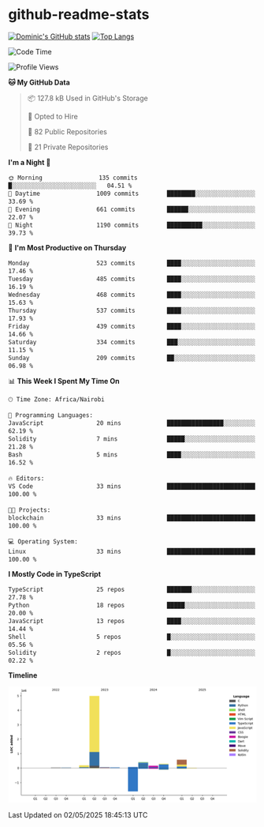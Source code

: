 # github-readme-stats
[![Dominic's GitHub stats](https://github-readme-stats.vercel.app/api?username=Domengo&show_icons=true)](https://github.com/anuraghazra/github-readme-stats)
[![Top Langs](https://github-readme-stats.vercel.app/api/top-langs/?username=Domengo&show_icons=true)](https://github.com/Domengo/github-readme-stats)

<!--START_SECTION:waka-->
![Code Time](http://img.shields.io/badge/Code%20Time-1%2C091%20hrs%2027%20mins-blue)

![Profile Views](http://img.shields.io/badge/Profile%20Views-0-blue)

**🐱 My GitHub Data** 

> 📦 127.8 kB Used in GitHub's Storage 
 > 
> 💼 Opted to Hire
 > 
> 📜 82 Public Repositories 
 > 
> 🔑 21 Private Repositories 
 > 
**I'm a Night 🦉** 

```text
🌞 Morning                135 commits         █░░░░░░░░░░░░░░░░░░░░░░░░   04.51 % 
🌆 Daytime                1009 commits        ████████░░░░░░░░░░░░░░░░░   33.69 % 
🌃 Evening                661 commits         ██████░░░░░░░░░░░░░░░░░░░   22.07 % 
🌙 Night                  1190 commits        ██████████░░░░░░░░░░░░░░░   39.73 % 
```
📅 **I'm Most Productive on Thursday** 

```text
Monday                   523 commits         ████░░░░░░░░░░░░░░░░░░░░░   17.46 % 
Tuesday                  485 commits         ████░░░░░░░░░░░░░░░░░░░░░   16.19 % 
Wednesday                468 commits         ████░░░░░░░░░░░░░░░░░░░░░   15.63 % 
Thursday                 537 commits         ████░░░░░░░░░░░░░░░░░░░░░   17.93 % 
Friday                   439 commits         ████░░░░░░░░░░░░░░░░░░░░░   14.66 % 
Saturday                 334 commits         ███░░░░░░░░░░░░░░░░░░░░░░   11.15 % 
Sunday                   209 commits         ██░░░░░░░░░░░░░░░░░░░░░░░   06.98 % 
```


📊 **This Week I Spent My Time On** 

```text
🕑︎ Time Zone: Africa/Nairobi

💬 Programming Languages: 
JavaScript               20 mins             ████████████████░░░░░░░░░   62.19 % 
Solidity                 7 mins              █████░░░░░░░░░░░░░░░░░░░░   21.28 % 
Bash                     5 mins              ████░░░░░░░░░░░░░░░░░░░░░   16.52 % 

🔥 Editors: 
VS Code                  33 mins             █████████████████████████   100.00 % 

🐱‍💻 Projects: 
blockchain               33 mins             █████████████████████████   100.00 % 

💻 Operating System: 
Linux                    33 mins             █████████████████████████   100.00 % 
```

**I Mostly Code in TypeScript** 

```text
TypeScript               25 repos            ███████░░░░░░░░░░░░░░░░░░   27.78 % 
Python                   18 repos            █████░░░░░░░░░░░░░░░░░░░░   20.00 % 
JavaScript               13 repos            ████░░░░░░░░░░░░░░░░░░░░░   14.44 % 
Shell                    5 repos             █░░░░░░░░░░░░░░░░░░░░░░░░   05.56 % 
Solidity                 2 repos             █░░░░░░░░░░░░░░░░░░░░░░░░   02.22 % 
```



**Timeline**

![Lines of Code chart](https://raw.githubusercontent.com/Domengo/Domengo/main/assets/bar_graph.png)


 Last Updated on 02/05/2025 18:45:13 UTC
<!--END_SECTION:waka-->



